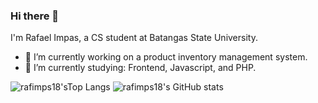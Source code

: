 ### Hi there 👋

I'm Rafael Impas, a CS student at Batangas State University. 

- 🔭 I’m currently working on a product inventory management system.
- 🌱 I’m currently studying: Frontend, Javascript, and PHP.

![rafimps18'sTop Langs](https://github-readme-stats.vercel.app/api/top-langs/?username=rafimps18%theme=transparent)
![rafimps18's GitHub stats](https://github-readme-stats.vercel.app/api?username=rafimps18&show_icons=true&theme=transparent)



